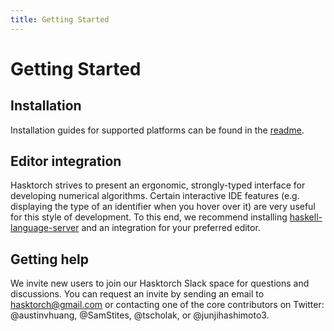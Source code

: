 ```yaml
---
title: Getting Started
---
```


# Getting Started

## Installation

Installation guides for supported platforms can be found in the [readme][readme-getting-started].

[readme-getting-started]: https://github.com/hasktorch/hasktorch#getting-started

## Editor integration

Hasktorch strives to present an ergonomic, strongly-typed interface
for developing numerical algorithms. Certain interactive IDE features
(e.g. displaying the type of an identifier when you hover over it) are
very useful for this style of development. To this end, we recommend
installing [haskell-language-server][hls] and an integration for your
preferred editor.

[hls]: https://github.com/haskell/haskell-language-server

## Getting help

We invite new users to join our Hasktorch Slack space for questions
and discussions. You can request an invite by sending an email to
hasktorch@gmail.com or contacting one of the core contributors on
Twitter: @austinvhuang, @SamStites, @tscholak, or @junjihashimoto3.
